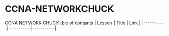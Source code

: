 # CCNA-NETWORKCHUCK
CCNA NETWORK CHUCK tble of contants
| Lesson | Title | Link |
|-----------|-----------|-----------|


